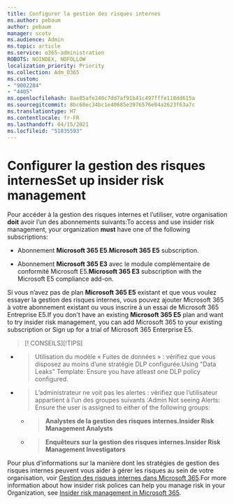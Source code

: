 ```yaml
---
title: Configurer la gestion des risques internes
ms.author: pebaum
author: pebaum
manager: scotv
ms.audience: Admin
ms.topic: article
ms.service: o365-administration
ROBOTS: NOINDEX, NOFOLLOW
localization_priority: Priority
ms.collection: Adm_O365
ms.custom:
- "9002284"
- "4405"
ms.openlocfilehash: 8ae85afe240c7dd7af91b41c497fffe118dd615a
ms.sourcegitcommit: 8bc60ec34bc1e40685e3976576e04a2623f63a7c
ms.translationtype: HT
ms.contentlocale: fr-FR
ms.lasthandoff: 04/15/2021
ms.locfileid: "51835593"
---
```

# <a name="set-up-insider-risk-management"></a><span data-ttu-id="c6c40-102">Configurer la gestion des risques internes</span><span class="sxs-lookup"><span data-stu-id="c6c40-102">Set up insider risk management</span></span>

<span data-ttu-id="c6c40-103">Pour accéder à la gestion des risques internes et l’utiliser, votre organisation **doit** avoir l’un des abonnements suivants:</span><span class="sxs-lookup"><span data-stu-id="c6c40-103">To access and use insider risk management, your organization **must** have one of the following subscriptions:</span></span>

- <span data-ttu-id="c6c40-104">Abonnement **Microsoft 365 E5**.</span><span class="sxs-lookup"><span data-stu-id="c6c40-104">**Microsoft 365 E5** subscription.</span></span>

- <span data-ttu-id="c6c40-105">Abonnement **Microsoft 365 E3** avec le module complémentaire de conformité Microsoft E5.</span><span class="sxs-lookup"><span data-stu-id="c6c40-105">**Microsoft 365 E3** subscription with the Microsoft E5 compliance add-on.</span></span>

<span data-ttu-id="c6c40-106">Si vous n’avez pas de plan **Microsoft 365 E5** existant et que vous voulez essayer la gestion des risques internes, vous pouvez ajouter Microsoft 365 à votre abonnement existant ou vous inscrire à un essai de Microsoft 365 Entreprise E5.</span><span class="sxs-lookup"><span data-stu-id="c6c40-106">If you don't have an existing **Microsoft 365 E5** plan and want to try insider risk management, you can add Microsoft 365 to your existing subscription or Sign up for a trial of Microsoft 365 Enterprise E5.</span></span>

> <span data-ttu-id="c6c40-107">[! CONSEILS]</span><span class="sxs-lookup"><span data-stu-id="c6c40-107">[!TIPS]</span></span>
- > <span data-ttu-id="c6c40-108">Utilisation du modèle « Fuites de données » : vérifiez que vous disposez au moins d’une stratégie DLP configurée.</span><span class="sxs-lookup"><span data-stu-id="c6c40-108">Using "Data Leaks" Template: Ensure you have atleast one DLP policy configured.</span></span>
- > <span data-ttu-id="c6c40-109">L’administrateur ne voit pas les alertes : vérifiez que l’utilisateur appartient à l’un des groupes suivants :</span><span class="sxs-lookup"><span data-stu-id="c6c40-109">Admin Not seeing Alerts: Ensure the user is assigned to either of the following groups:</span></span>
    - ><span data-ttu-id="c6c40-110">**Analystes de la gestion des risques internes.**</span><span class="sxs-lookup"><span data-stu-id="c6c40-110">**Insider Risk Management Analysts**</span></span>
    - ><span data-ttu-id="c6c40-111">**Enquêteurs sur la gestion des risques internes.**</span><span class="sxs-lookup"><span data-stu-id="c6c40-111">**Insider Risk Management Investigators**</span></span>

<span data-ttu-id="c6c40-112">Pour plus d’informations sur la manière dont les stratégies de gestion des risques internes peuvent vous aider à gérer les risques au sein de votre organisation, voir [Gestion des risques internes dans Microsoft 365](https://go.microsoft.com/fwlink/?linkid=2123907).</span><span class="sxs-lookup"><span data-stu-id="c6c40-112">For more information about how insider risk polices can help you manage risk in your Organization, see [Insider risk management in Microsoft 365](https://go.microsoft.com/fwlink/?linkid=2123907).</span></span>
